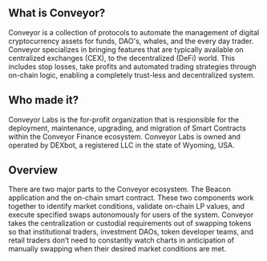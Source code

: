## What is Conveyor? 
Conveyor is a collection of protocols to automate the management of digital cryptocurrency assets for funds, DAO's, whales, and the every day trader. Conveyor specializes in bringing features that are typically available on centralized exchanges (CEX), to the decentralized (DeFi) world. This includes stop losses, take profits and automated trading strategies through on-chain logic, enabling a completely trust-less and decentralized system.

## Who made it?
Conveyor Labs is the for-profit organization that is responsible for the deployment, maintenance, upgrading, and migration of Smart Contracts within the Conveyor Finance ecosystem. Conveyor Labs is owned and operated by DEXbot, a registered LLC in the state of Wyoming, USA. 

## Overview
There are two major parts to the Conveyor ecosystem. The Beacon application and the on-chain smart contract. These two components work together to identify market conditions, validate on-chain LP values, and execute specified swaps autonomously for users of the system. Conveyor takes the centralization or custodial requirements out of swapping tokens so that institutional traders, investment DAOs, token developer teams, and retail traders don’t need to constantly watch charts in anticipation of manually swapping when their desired market conditions are met.